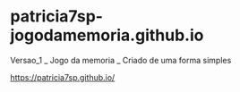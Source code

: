 # patricia7sp-jogodamemoria.github.io
Versao_1 _  Jogo da memoria _ Criado de uma forma simples

https://patricia7sp.github.io/
